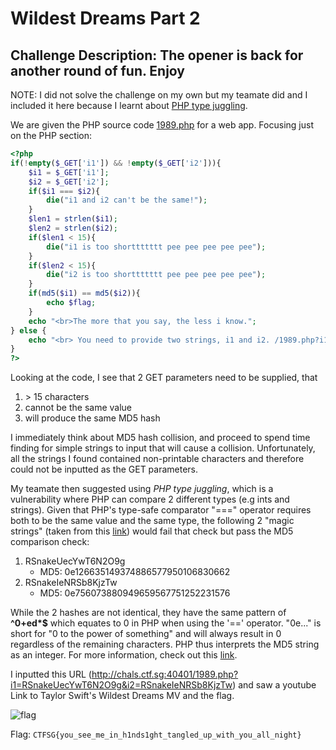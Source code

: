 # Wildest Dreams Part 2
 
## Challenge Description: The opener is back for another round of fun. Enjoy

NOTE: I did not solve the challenge on my own but my teamate did and I included it here because I learnt about [PHP type juggling](https://medium.com/swlh/php-type-juggling-vulnerabilities-3e28c4ed5c09#:~:text=PHP%20has%20a%20feature%20called,to%20a%20common%2C%20comparable%20type.).

We are given the PHP source code [1989.php](./) for a web app. Focusing just on the PHP section: 

```php
<?php
if(!empty($_GET['i1']) && !empty($_GET['i2'])){
	$i1 = $_GET['i1'];
	$i2 = $_GET['i2'];
	if($i1 === $i2){
		die("i1 and i2 can't be the same!");
	}
	$len1 = strlen($i1);
	$len2 = strlen($i2);
	if($len1 < 15){
		die("i1 is too shorttttttt pee pee pee pee pee");
	}
	if($len2 < 15){
		die("i2 is too shorttttttt pee pee pee pee pee");
	}
	if(md5($i1) == md5($i2)){
		echo $flag;
	}
	echo "<br>The more that you say, the less i know.";
} else {
	echo "<br> You need to provide two strings, i1 and i2. /1989.php?i1=a&i2=b";
}
?>
```
Looking at the code, I see that 2 GET parameters need to be supplied, that 
1. \> 15 characters
2. cannot be the same value
3. will produce the same MD5 hash
   
I immediately think about MD5 hash collision, and proceed to spend time finding for simple strings to input that will cause a collision. Unfortunately, all the strings I found contained non-printable characters and therefore could not be inputted as the GET parameters. 

My teamate then suggested using *PHP type juggling*, which is a vulnerability where PHP can compare 2 different types (e.g ints and strings). Given that PHP's type-safe comparator "===" operator requires both to be the same value and the same type, the following 2 "magic strings" (taken from this [link](https://github.com/spaze/hashes/blob/master/md5.md)) would fail that check but pass the MD5 comparison check:

1. RSnakeUecYwT6N2O9g
    * MD5: 0e126635149374886577950106830662
2. RSnakeIeNRSb8KjzTw
    * MD5: 0e756073880949659567751252231576

While the 2 hashes are not identical, they have the same pattern of **^0+ed\*$** which equates to 0 in PHP when using the '==' operator. "0e..." is short for "0 to the power of something" and will always result in 0 regardless of the remaining characters. PHP thus interprets the MD5 string as an integer. For more information, check out this [link](https://www.whitehatsec.com/blog/magic-hashes/).

I inputted this URL (http://chals.ctf.sg:40401/1989.php?i1=RSnakeUecYwT6N2O9g&i2=RSnakeIeNRSb8KjzTw) and saw a youtube Link to Taylor Swift's Wildest Dreams MV and the flag. 

![flag](https://user-images.githubusercontent.com/71312079/158066711-bba84d8d-0e6d-4d45-bd82-e789e1be1dfb.png)

Flag: `CTFSG{you_see_me_in_h1nds1ght_tangled_up_with_you_all_night}`